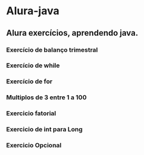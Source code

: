 ﻿# Alura-java

## Alura exercícios, aprendendo java.

### Exercício de balanço trimestral

### Exercício de while

### Exercício de for

### Multiplos de 3 entre 1 a 100

### Exercicio fatorial

### Exercicio de int para Long

### Exercicio Opcional